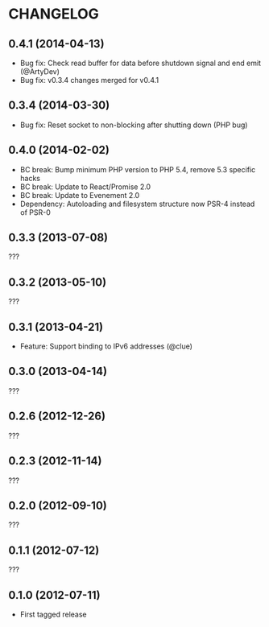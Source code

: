 CHANGELOG
=========

## 0.4.1 (2014-04-13)

* Bug fix: Check read buffer for data before shutdown signal and end emit (@ArtyDev)
* Bug fix: v0.3.4 changes merged for v0.4.1

## 0.3.4 (2014-03-30)

* Bug fix: Reset socket to non-blocking after shutting down (PHP bug)

## 0.4.0 (2014-02-02)

* BC break: Bump minimum PHP version to PHP 5.4, remove 5.3 specific hacks
* BC break: Update to React/Promise 2.0
* BC break: Update to Evenement 2.0
* Dependency: Autoloading and filesystem structure now PSR-4 instead of PSR-0

## 0.3.3 (2013-07-08)

???

## 0.3.2 (2013-05-10)

???

## 0.3.1 (2013-04-21)

* Feature: Support binding to IPv6 addresses (@clue)

## 0.3.0 (2013-04-14)

???

## 0.2.6 (2012-12-26)

???

## 0.2.3 (2012-11-14)

???

## 0.2.0 (2012-09-10)

???

## 0.1.1 (2012-07-12)

???

## 0.1.0 (2012-07-11)

* First tagged release
